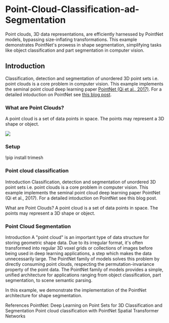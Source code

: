 # Point-Cloud-Classification-ad-Segmentation
Point clouds, 3D data representations, are efficiently harnessed by PointNet models, bypassing size-inflating transformations. This example demonstrates PointNet's prowess in shape segmentation, simplifying tasks like object classification and part segmentation in computer vision.


## **Introduction**

Classification, detection and segmentation of unordered 3D point sets i.e. point clouds
is a core problem in computer vision. This example implements the seminal point cloud
deep learning paper [PointNet (Qi et al., 2017)](https://arxiv.org/abs/1612.00593). For a
detailed intoduction on PointNet see [this blog
post](https://medium.com/@luis_gonzales/an-in-depth-look-at-pointnet-111d7efdaa1a).

### **What are Point Clouds?**

A point cloud is a set of data points in space. The points may represent a 3D shape or object.

![](https://upload.wikimedia.org/wikipedia/commons/thumb/c/c0/Extract_Video_Beit_Ghazaleh_Orthophoto_Survey_AG%26P_2017.gif/440px-Extract_Video_Beit_Ghazaleh_Orthophoto_Survey_AG%26P_2017.gif)


### Setup 

!pip install trimesh

### Point cloud classification
Introduction
Classification, detection and segmentation of unordered 3D point sets i.e. point clouds is a core problem in computer vision. This example implements the seminal point cloud deep learning paper PointNet (Qi et al., 2017). For a detailed intoduction on PointNet see this blog post.

What are Point Clouds?
A point cloud is a set of data points in space. The points may represent a 3D shape or object.

### Point Cloud Segmentation 
Introduction
A "point cloud" is an important type of data structure for storing geometric shape data. Due to its irregular format, it's often transformed into regular 3D voxel grids or collections of images before being used in deep learning applications, a step which makes the data unnecessarily large. The PointNet family of models solves this problem by directly consuming point clouds, respecting the permutation-invariance property of the point data. The PointNet family of models provides a simple, unified architecture for applications ranging from object classification, part segmentation, to scene semantic parsing.

In this example, we demonstrate the implementation of the PointNet architecture for shape segmentation.

References
PointNet: Deep Learning on Point Sets for 3D Classification and Segmentation
Point cloud classification with PointNet
Spatial Transformer Networks
